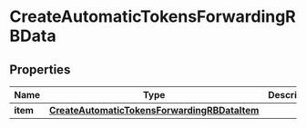 

# CreateAutomaticTokensForwardingRBData


## Properties

Name | Type | Description | Notes
------------ | ------------- | ------------- | -------------
**item** | [**CreateAutomaticTokensForwardingRBDataItem**](CreateAutomaticTokensForwardingRBDataItem.md) |  | 



